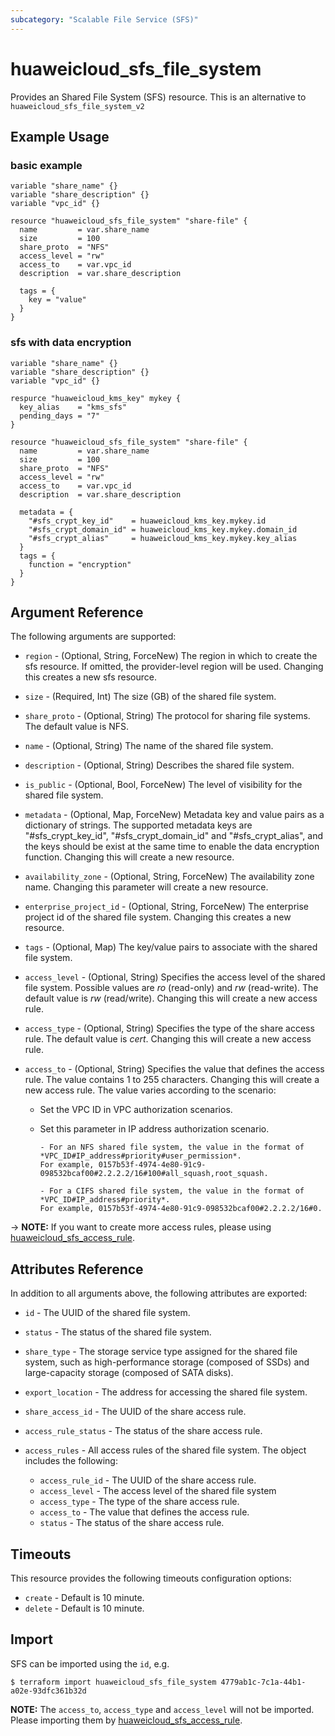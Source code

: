 ```yaml
---
subcategory: "Scalable File Service (SFS)"
---
```


# huaweicloud_sfs_file_system

Provides an Shared File System (SFS) resource.
This is an alternative to `huaweicloud_sfs_file_system_v2`

## Example Usage

### basic example

```hcl
variable "share_name" {}
variable "share_description" {}
variable "vpc_id" {}

resource "huaweicloud_sfs_file_system" "share-file" {
  name         = var.share_name
  size         = 100
  share_proto  = "NFS"
  access_level = "rw"
  access_to    = var.vpc_id
  description  = var.share_description

  tags = {
    key = "value"
  }
}
```

### sfs with data encryption

```hcl
variable "share_name" {}
variable "share_description" {}
variable "vpc_id" {}

respurce "huaweicloud_kms_key" mykey {
  key_alias    = "kms_sfs"
  pending_days = "7"
}

resource "huaweicloud_sfs_file_system" "share-file" {
  name         = var.share_name
  size         = 100
  share_proto  = "NFS"
  access_level = "rw"
  access_to    = var.vpc_id
  description  = var.share_description

  metadata = {
    "#sfs_crypt_key_id"    = huaweicloud_kms_key.mykey.id
    "#sfs_crypt_domain_id" = huaweicloud_kms_key.mykey.domain_id
    "#sfs_crypt_alias"     = huaweicloud_kms_key.mykey.key_alias
  }
  tags = {
    function = "encryption"
  }
}
```

## Argument Reference
The following arguments are supported:

* `region` - (Optional, String, ForceNew) The region in which to create the sfs resource. If omitted, the provider-level region will be used. Changing this creates a new sfs resource.

* `size` - (Required, Int) The size (GB) of the shared file system.

* `share_proto` - (Optional, String) The protocol for sharing file systems. The default value is NFS.

* `name` - (Optional, String) The name of the shared file system.

* `description` - (Optional, String) Describes the shared file system.

* `is_public` - (Optional, Bool, ForceNew) The level of visibility for the shared file system.

* `metadata` - (Optional, Map, ForceNew) Metadata key and value pairs as a dictionary of strings.
    The supported metadata keys are "#sfs_crypt_key_id", "#sfs_crypt_domain_id" and "#sfs_crypt_alias",
    and the keys should be exist at the same time to enable the data encryption function.
    Changing this will create a new resource.

* `availability_zone` - (Optional, String, ForceNew) The availability zone name. Changing this parameter will create a new resource.

* `enterprise_project_id` - (Optional, String, ForceNew) The enterprise project id of the shared file system. Changing this creates a new resource.

* `tags` - (Optional, Map) The key/value pairs to associate with the shared file system.

* `access_level` - (Optional, String) Specifies the access level of the shared file system. Possible values are *ro* (read-only)
    and *rw* (read-write). The default value is *rw* (read/write). Changing this will create a new access rule.

* `access_type` - (Optional, String) Specifies the type of the share access rule. The default value is *cert*.
    Changing this will create a new access rule.

* `access_to` - (Optional, String) Specifies the value that defines the access rule. The value contains 1 to 255 characters.
    Changing this will create a new access rule. The value varies according to the scenario:
  + Set the VPC ID in VPC authorization scenarios.
  + Set this parameter in IP address authorization scenario.

        - For an NFS shared file system, the value in the format of *VPC_ID#IP_address#priority#user_permission*.
        For example, 0157b53f-4974-4e80-91c9-098532bcaf00#2.2.2.2/16#100#all_squash,root_squash.

        - For a CIFS shared file system, the value in the format of *VPC_ID#IP_address#priority*.
        For example, 0157b53f-4974-4e80-91c9-098532bcaf00#2.2.2.2/16#0.

-> **NOTE:** If you want to create more access rules, please using [huaweicloud_sfs_access_rule](https://www.terraform.io/docs/providers/huaweicloud/r/sfs_access_rule.html).


## Attributes Reference
In addition to all arguments above, the following attributes are exported:

* `id` - The UUID of the shared file system.

* `status` - The status of the shared file system.

* `share_type` - The storage service type assigned for the shared file system, such as high-performance
    storage (composed of SSDs) and large-capacity storage (composed of SATA disks).

* `export_location` - The address for accessing the shared file system.

* `share_access_id` - The UUID of the share access rule.

* `access_rule_status` - The status of the share access rule.

* `access_rules` - All access rules of the shared file system. The object includes the following:
  + `access_rule_id` - The UUID of the share access rule.
  + `access_level` - The access level of the shared file system
  + `access_type` - The type of the share access rule.
  + `access_to` - The value that defines the access rule.
  + `status` - The status of the share access rule.

## Timeouts
This resource provides the following timeouts configuration options:
* `create` - Default is 10 minute.
* `delete` - Default is 10 minute.

## Import

SFS can be imported using the `id`, e.g.

```
$ terraform import huaweicloud_sfs_file_system 4779ab1c-7c1a-44b1-a02e-93dfc361b32d
```

**NOTE:** The `access_to`, `access_type` and `access_level` will not be imported.
Please importing them by [huaweicloud_sfs_access_rule](https://www.terraform.io/docs/providers/huaweicloud/r/sfs_access_rule.html).
